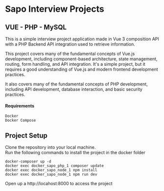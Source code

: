 # Sapo Interview Projects

## VUE - PHP - MySQL

This is a simple interview project application made in Vue 3 composition API with a PHP Backend API integration used to retrieve information.

This project covers many of the fundamental concepts of Vue.js development, including component-based architecture, state management, routing, form handling, and API integration. It's a simple project, but it requires a good understanding of Vue.js and modern frontend development practices.

It also covers many of the fundamental concepts of PHP development, including API development, database interaction, and basic security practices.

#### Requirements
```
Docker
Docker Compose
```

## Project Setup
Clone the repository into your local machine. \
Run the following commands to install the project in the docker folder
```
docker-composer up -d
docker exec docker_sapo_php_1 composer update
docker exec docker_sapo_node_1 npm install
docker exec docker_sapo_node_1 npm run dev
```

Open up a http://locahost:8000 to access the project

